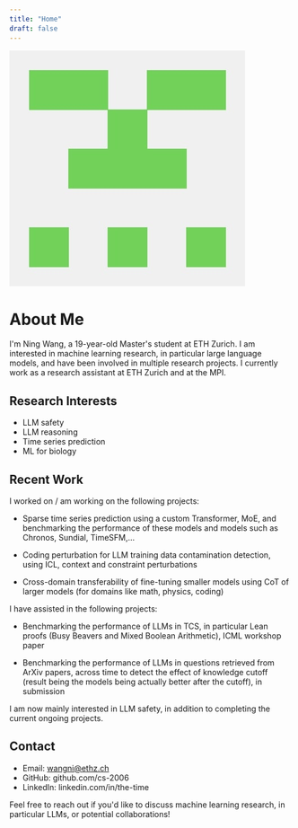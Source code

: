 ```yaml
---
title: "Home"
draft: false
---
```


<div id="about-me-photo">
<img src="/static/96168057.jpg" alt="Ning Wang">
</div>

# About Me

I'm Ning Wang, a 19-year-old Master's student at ETH Zurich.
I am interested in machine learning research, in particular large language models, and have been involved in multiple research projects. I currently work as a research assistant at ETH Zurich and at the MPI. 

## Research Interests

- LLM safety
- LLM reasoning
- Time series prediction
- ML for biology

## Recent Work

I worked on / am working on the following projects:

- Sparse time series prediction using a custom Transformer, MoE, and benchmarking the performance of these models and models such as Chronos, Sundial, TimeSFM,...

- Coding perturbation for LLM training data contamination detection, using ICL, context and constraint perturbations
  
- Cross-domain transferability of fine-tuning smaller models using CoT of larger models (for domains like math, physics, coding)
  
I have assisted in the following projects:

- Benchmarking the performance of LLMs in TCS, in particular Lean proofs (Busy Beavers and Mixed Boolean Arithmetic), ICML workshop paper
  
- Benchmarking the performance of LLMs in questions retrieved from ArXiv papers, across time to detect the effect of knowledge cutoff (result being the models being actually better after the cutoff), in submission
  
I am now mainly interested in LLM safety, in addition to completing the current ongoing projects. 

## Contact

- Email: wangni@ethz.ch
- GitHub: github.com/cs-2006
- LinkedIn: linkedin.com/in/the-time

Feel free to reach out if you'd like to discuss machine learning research, in particular LLMs, or potential collaborations!



